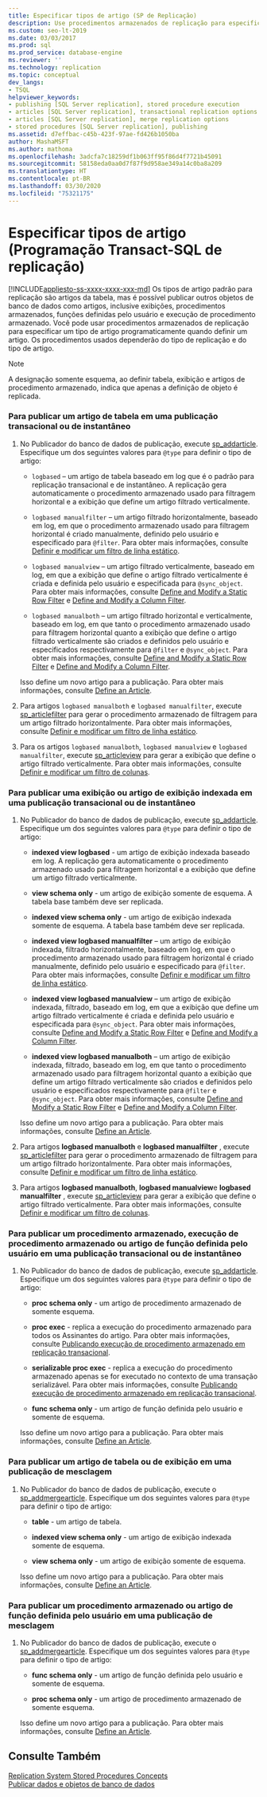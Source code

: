 ```yaml
---
title: Especificar tipos de artigo (SP de Replicação)
description: Use procedimentos armazenados de replicação para especificar um tipo de artigo programaticamente quando definir um artigo para a Replicação do SQL Server.
ms.custom: seo-lt-2019
ms.date: 03/03/2017
ms.prod: sql
ms.prod_service: database-engine
ms.reviewer: ''
ms.technology: replication
ms.topic: conceptual
dev_langs:
- TSQL
helpviewer_keywords:
- publishing [SQL Server replication], stored procedure execution
- articles [SQL Server replication], transactional replication options
- articles [SQL Server replication], merge replication options
- stored procedures [SQL Server replication], publishing
ms.assetid: d7effbac-c45b-423f-97ae-fd426b1050ba
author: MashaMSFT
ms.author: mathoma
ms.openlocfilehash: 3adcfa7c18259df1b063ff95f86d4f7721b45091
ms.sourcegitcommit: 58158eda0aa0d7f87f9d958ae349a14c0ba8a209
ms.translationtype: HT
ms.contentlocale: pt-BR
ms.lasthandoff: 03/30/2020
ms.locfileid: "75321175"
---
```

# <a name="specify-article-types-replication-transact-sql-programming"></a>Especificar tipos de artigo (Programação Transact-SQL de replicação)
[!INCLUDE[appliesto-ss-xxxx-xxxx-xxx-md](../../../includes/appliesto-ss-xxxx-xxxx-xxx-md.md)]
  Os tipos de artigo padrão para replicação são artigos da tabela, mas é possível publicar outros objetos de banco de dados como artigos, inclusive exibições, procedimentos armazenados, funções definidas pelo usuário e execução de procedimento armazenado. Você pode usar procedimentos armazenados de replicação para especificar um tipo de artigo programaticamente quando definir um artigo. Os procedimentos usados dependerão do tipo de replicação e do tipo de artigo.  
  
> [!NOTE]  
>  A designação somente esquema, ao definir tabela, exibição e artigos de procedimento armazenado, indica que apenas a definição de objeto é replicada.  
  
### <a name="to-publish-a-table-article-in-a-transactional-or-snapshot-publication"></a>Para publicar um artigo de tabela em uma publicação transacional ou de instantâneo  
  
1.  No Publicador do banco de dados de publicação, execute [sp_addarticle](../../../relational-databases/system-stored-procedures/sp-addarticle-transact-sql.md). Especifique um dos seguintes valores para `@type` para definir o tipo de artigo:  
  
    -   `logbased` – um artigo de tabela baseado em log que é o padrão para replicação transacional e de instantâneo. A replicação gera automaticamente o procedimento armazenado usado para filtragem horizontal e a exibição que define um artigo filtrado verticalmente.  
  
    -   `logbased manualfilter` – um artigo filtrado horizontalmente, baseado em log, em que o procedimento armazenado usado para filtragem horizontal é criado manualmente, definido pelo usuário e especificado para `@filter`. Para obter mais informações, consulte [Definir e modificar um filtro de linha estático](../../../relational-databases/replication/publish/define-and-modify-a-static-row-filter.md).  
  
    -  `logbased manualview` – um artigo filtrado verticalmente, baseado em log, em que a exibição que define o artigo filtrado verticalmente é criada e definida pelo usuário e especificada para `@sync_object`. Para obter mais informações, consulte [Define and Modify a Static Row Filter](../../../relational-databases/replication/publish/define-and-modify-a-static-row-filter.md) e [Define and Modify a Column Filter](../../../relational-databases/replication/publish/define-and-modify-a-column-filter.md).  
  
    -   `logbased manualboth` – um artigo filtrado horizontal e verticalmente, baseado em log, em que tanto o procedimento armazenado usado para filtragem horizontal quanto a exibição que define o artigo filtrado verticalmente são criados e definidos pelo usuário e especificados respectivamente para `@filter` e `@sync_object`. Para obter mais informações, consulte [Define and Modify a Static Row Filter](../../../relational-databases/replication/publish/define-and-modify-a-static-row-filter.md) e [Define and Modify a Column Filter](../../../relational-databases/replication/publish/define-and-modify-a-column-filter.md).  
  
     Isso define um novo artigo para a publicação. Para obter mais informações, consulte [Define an Article](../../../relational-databases/replication/publish/define-an-article.md).  
  
2.  Para artigos `logbased manualboth` e `logbased manualfilter`, execute [sp_articlefilter](../../../relational-databases/system-stored-procedures/sp-articlefilter-transact-sql.md) para gerar o procedimento armazenado de filtragem para um artigo filtrado horizontalmente. Para obter mais informações, consulte [Definir e modificar um filtro de linha estático](../../../relational-databases/replication/publish/define-and-modify-a-static-row-filter.md).  
  
3.  Para os artigos `logbased manualboth`, `logbased manualview` e `logbased manualfilter`, execute [sp_articleview](../../../relational-databases/system-stored-procedures/sp-articleview-transact-sql.md) para gerar a exibição que define o artigo filtrado verticalmente. Para obter mais informações, consulte [Definir e modificar um filtro de colunas](../../../relational-databases/replication/publish/define-and-modify-a-column-filter.md).  

### <a name="to-publish-a-view-or-indexed-view-article-in-a-transactional-or-snapshot-publication"></a>Para publicar uma exibição ou artigo de exibição indexada em uma publicação transacional ou de instantâneo  
  
1.  No Publicador do banco de dados de publicação, execute [sp_addarticle](../../../relational-databases/system-stored-procedures/sp-addarticle-transact-sql.md). Especifique um dos seguintes valores para `@type` para definir o tipo de artigo:  
  
    -   **indexed view logbased** - um artigo de exibição indexada baseado em log. A replicação gera automaticamente o procedimento armazenado usado para filtragem horizontal e a exibição que define um artigo filtrado verticalmente.  
  
    -   **view schema only** - um artigo de exibição somente de esquema. A tabela base também deve ser replicada.  
  
    -   **indexed view schema only** - um artigo de exibição indexada somente de esquema. A tabela base também deve ser replicada.  
  
    -   **indexed view logbased manualfilter** – um artigo de exibição indexada, filtrado horizontalmente, baseado em log, em que o procedimento armazenado usado para filtragem horizontal é criado manualmente, definido pelo usuário e especificado para `@filter`. Para obter mais informações, consulte [Definir e modificar um filtro de linha estático](../../../relational-databases/replication/publish/define-and-modify-a-static-row-filter.md).  
  
    -   **indexed view logbased manualview** – um artigo de exibição indexada, filtrado, baseado em log, em que a exibição que define um artigo filtrado verticalmente é criada e definida pelo usuário e especificada para `@sync_object`. Para obter mais informações, consulte [Define and Modify a Static Row Filter](../../../relational-databases/replication/publish/define-and-modify-a-static-row-filter.md) e [Define and Modify a Column Filter](../../../relational-databases/replication/publish/define-and-modify-a-column-filter.md).  
  
    -   **indexed view logbased manualboth** – um artigo de exibição indexada, filtrado, baseado em log, em que tanto o procedimento armazenado usado para filtragem horizontal quanto a exibição que define um artigo filtrado verticalmente são criados e definidos pelo usuário e especificados respectivamente para `@filter` e `@sync_object`. Para obter mais informações, consulte [Define and Modify a Static Row Filter](../../../relational-databases/replication/publish/define-and-modify-a-static-row-filter.md) e [Define and Modify a Column Filter](../../../relational-databases/replication/publish/define-and-modify-a-column-filter.md).  
  
     Isso define um novo artigo para a publicação. Para obter mais informações, consulte [Define an Article](../../../relational-databases/replication/publish/define-an-article.md).  
  
2.  Para artigos **logbased manualboth** e **logbased manualfilter** , execute [sp_articlefilter](../../../relational-databases/system-stored-procedures/sp-articlefilter-transact-sql.md) para gerar o procedimento armazenado de filtragem para um artigo filtrado horizontalmente. Para obter mais informações, consulte [Definir e modificar um filtro de linha estático](../../../relational-databases/replication/publish/define-and-modify-a-static-row-filter.md).  
  
3.  Para artigos **logbased manualboth**, **logbased manualview**e **logbased manualfilter** , execute [sp_articleview](../../../relational-databases/system-stored-procedures/sp-articleview-transact-sql.md) para gerar a exibição que define o artigo filtrado verticalmente. Para obter mais informações, consulte [Definir e modificar um filtro de colunas](../../../relational-databases/replication/publish/define-and-modify-a-column-filter.md).  
  
### <a name="to-publish-a-stored-procedure-stored-procedure-execution-or-user-defined-function-article-in-a-transactional-or-snapshot-publication"></a>Para publicar um procedimento armazenado, execução de procedimento armazenado ou artigo de função definida pelo usuário em uma publicação transacional ou de instantâneo  
  
1.  No Publicador do banco de dados de publicação, execute [sp_addarticle](../../../relational-databases/system-stored-procedures/sp-addarticle-transact-sql.md). Especifique um dos seguintes valores para `@type` para definir o tipo de artigo:  
  
    -   **proc schema only** - um artigo de procedimento armazenado de somente esquema.  
  
    -   **proc exec** - replica a execução do procedimento armazenado para todos os Assinantes do artigo. Para obter mais informações, consulte [Publicando execução de procedimento armazenado em replicação transacional](../../../relational-databases/replication/transactional/publishing-stored-procedure-execution-in-transactional-replication.md).  
  
    -   **serializable proc exec** - replica a execução do procedimento armazenado apenas se for executado no contexto de uma transação serializável. Para obter mais informações, consulte [Publicando execução de procedimento armazenado em replicação transacional](../../../relational-databases/replication/transactional/publishing-stored-procedure-execution-in-transactional-replication.md).  
  
    -   **func schema only** - um artigo de função definida pelo usuário e somente de esquema.  
  
     Isso define um novo artigo para a publicação. Para obter mais informações, consulte [Define an Article](../../../relational-databases/replication/publish/define-an-article.md).  
  
### <a name="to-publish-a-table-or-view-article-in-a-merge-publication"></a>Para publicar um artigo de tabela ou de exibição em uma publicação de mesclagem  
  
1.  No Publicador do banco de dados de publicação, execute o [sp_addmergearticle](../../../relational-databases/system-stored-procedures/sp-addmergearticle-transact-sql.md). Especifique um dos seguintes valores para `@type` para definir o tipo de artigo:  
  
    -   **table** - um artigo de tabela.  
  
    -   **indexed view schema only** - um artigo de exibição indexada somente de esquema.  
  
    -   **view schema only** - um artigo de exibição somente de esquema.  
  
     Isso define um novo artigo para a publicação. Para obter mais informações, consulte [Define an Article](../../../relational-databases/replication/publish/define-an-article.md).  
  
### <a name="to-publish-a-stored-procedure-or-user-defined-function-article-in-a-merge-publication"></a>Para publicar um procedimento armazenado ou artigo de função definida pelo usuário em uma publicação de mesclagem  
  
1.  No Publicador do banco de dados de publicação, execute o [sp_addmergearticle](../../../relational-databases/system-stored-procedures/sp-addmergearticle-transact-sql.md). Especifique um dos seguintes valores para `@type` para definir o tipo de artigo:  
  
    -   **func schema only** - um artigo de função definida pelo usuário e somente de esquema.  
  
    -   **proc schema only** - um artigo de procedimento armazenado de somente esquema.  
  
     Isso define um novo artigo para a publicação. Para obter mais informações, consulte [Define an Article](../../../relational-databases/replication/publish/define-an-article.md).  
  
## <a name="see-also"></a>Consulte Também  
 [Replication System Stored Procedures Concepts](../../../relational-databases/replication/concepts/replication-system-stored-procedures-concepts.md)   
 [Publicar dados e objetos de banco de dados](../../../relational-databases/replication/publish/publish-data-and-database-objects.md)  
  
  
